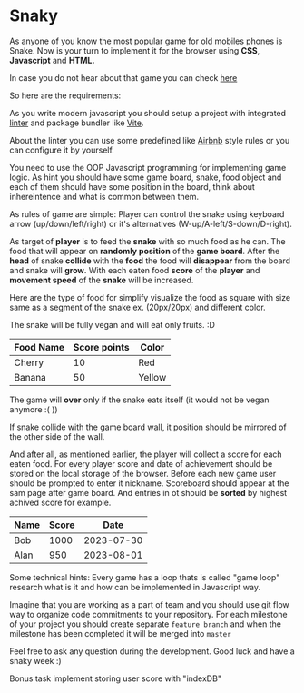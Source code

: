# Snaky

As anyone of you know the most popular game for old mobiles phones is Snake. Now is your turn to implement it for the browser using **CSS**, **Javascript** and **HTML.**

In case you do not hear about that game you can check [here](https://en.wikipedia.org/wiki/Snake_(video_game_genre))

So here are the requirements:

As you write modern javascript you should setup a project with integrated [linter](https://eslint.org/) and package bundler like [Vite](https://vitejs.dev/). 

About the linter you can use some predefined like [Airbnb](https://github.com/airbnb/javascript) style rules or you can configure it by yourself.

You need to use the OOP Javascript programming for implementing game logic. As hint you should have some game board, snake, food object and each of them should have some position in the board, think about inhereintence and what is common between them.

As rules of game are simple:
Player can control the snake using keyboard arrow (up/down/left/right) or it's alternatives (W-up/A-left/S-down/D-right).

As target of **player** is to feed the **snake** with so much food as he can. The food that will appear on **randomly position** of the **game board**. After the **head** of snake **collide** with the **food** the food will **disappear** from the board and snake will **grow**. With each eaten food **score** of the **player** and **movement speed** of the **snake**  will be increased.

Here are the type of food for simplify visualize the food as square with size same as a segment of the snake ex. (20px/20px) and different color.

The snake will be fully vegan and will eat only fruits. :D

| Food Name | Score points | Color |
| ----------- | ------- | ----------- |
| Cherry | 10 | Red |
| Banana | 50 | Yellow |

The game will **over** only if the snake eats itself (it would not be vegan anymore :( ))

If snake collide with the game board wall, it position should be mirrored of the other side of the wall.

And after all, as mentioned earlier, the player will collect a score for each eaten food. For every player score and date of achievement should be stored on the local storage of the browser. Before each new game user should be prompted to enter it nickname. Scoreboard should appear at the sam page after game board. And entries in ot should be **sorted** by highest achived score for example.

| Name | Score | Date |
| --- | --- | --- |
| Bob | 1000| 2023-07-30 |
| Alan | 950 | 2023-08-01 |



Some technical hints:
Every game has a loop thats is called "game loop" research what is it and how can be implemented in Javascript way.


Imagine that you are working as a part of team and you should use git flow way to organize code commitments to your repository. For each milestone of your project you should create separate ``feature branch`` and when the milestone has been completed it will be merged into ``master``

Feel free to ask any question during the development. Good luck and have a snaky week :)

Bonus task implement storing user score with "indexDB"